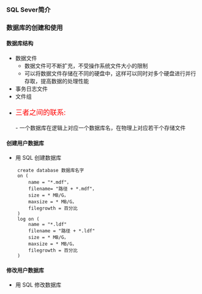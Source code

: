 ### SQL Sever简介
### 数据库的创建和使用
#### 数据库结构
- 数据文件
	- 数据文件可不断扩充，不受操作系统文件大小的限制
	- 可以将数据文件存储在不同的硬盘中，这样可以同时对多个硬盘进行并行存取，提高数据的处理性能
- 事务日志文件
- 文件组
- <p style="color : red;font-size:18px ">三者之间的联系:</p>
	- 一个数据库在逻辑上对应一个数据库名，在物理上对应若干个存储文件
#### 创建用户数据库
- 用 SQL 创建数据库
```T-SQL
	create database 数据库名字
	on (
		name = "*.mdf"，
		filename= "路径 + *.mdf"，
		size = * MB/G，
		maxsize = * MB/G，
		filegrowth = 百分比
	)
	log on (
		name = "*.ldf"
		filename = "路径 + *.ldf"
		size = * MB/G，
		maxsize = * MB/G，
		filegrowth = 百分比
	)
```
#### 修改用户数据库
- 用 SQL 修改数据库